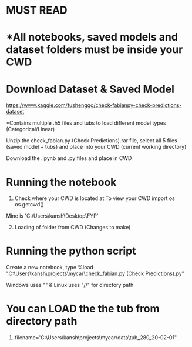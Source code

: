 # MUST READ
# *All notebooks, saved models and dataset folders must be inside your CWD
# Download Dataset & Saved Model
https://www.kaggle.com/fushenggg/check-fabianpy-check-predictions-dataset

*Contains multiple .h5 files and tubs to load different model types (Categorical/Linear)

Unzip the check_fabian.py (Check Predictions).rar file, select all 5 files (saved model + tubs) and place into your CWD (current working directory)

Download the .ipynb and .py files and place in CWD

# Running the notebook
1. Check where your CWD is located at
To view your CWD import os os.getcwd()

Mine is 'C:\Users\kansh\Desktop\FYP'

2. Loading of folder from CWD (Changes to make)
# Running the python script
Create a new notebook, type %load "C:\Users\kansh\projects\mycar\check_fabian.py (Check Predictions).py"

Windows uses "\" & Linux uses "//" for directory path

# You can LOAD the the tub from directory path
1. filename='C:\Users\kansh\projects\mycar\data\tub_280_20-02-01\"
